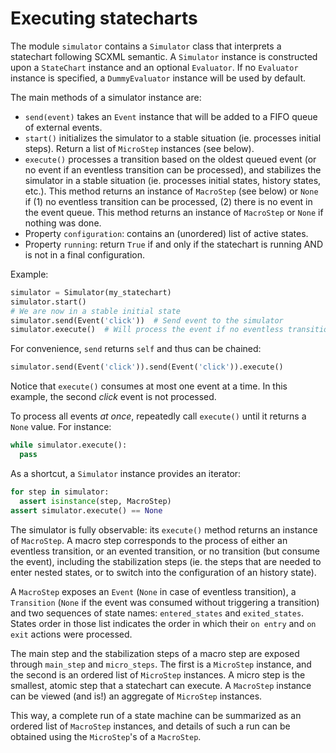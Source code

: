 # Executing statecharts

The module `simulator` contains a `Simulator` class that interprets a statechart following SCXML semantic.
A `Simulator` instance is constructed upon a `StateChart` instance and an optional `Evaluator`.
If no `Evaluator` instance is specified, a `DummyEvaluator` instance will be used by default.

The main methods of a simulator instance are:
 - `send(event)` takes an `Event` instance that will be added to a FIFO queue of external events.
 - `start()` initializes the simulator to a stable situation (ie. processes initial steps). Return a list of `MicroStep` instances (see below).
 - `execute()` processes a transition based on the oldest queued event (or no event if an eventless transition can be processed), and stabilizes
  the simulator in a stable situation (ie. processes initial states, history states, etc.). This method returns an instance of `MacroStep` (see
  below) or `None` if (1) no eventless transition can be processed, (2) there is no event in the event queue.
  This method returns an instance of `MacroStep` or `None` if nothing was done.
 - Property `configuration`: contains an (unordered) list of active states.
 - Property `running`: return `True` if and only if the statechart is running AND is not in a final configuration.

Example:
```python
simulator = Simulator(my_statechart)
simulator.start()
# We are now in a stable initial state
simulator.send(Event('click'))  # Send event to the simulator
simulator.execute()  # Will process the event if no eventless transitions are found at first
```

For convenience, `send` returns `self` and thus can be chained:
```python
simulator.send(Event('click')).send(Event('click')).execute()
```

Notice that `execute()` consumes at most one event at a time.
In this example, the second *click* event is not processed.

To process all events *at once*, repeatedly call `execute()` until it returns a `None` value.
For instance:
```python
while simulator.execute():
  pass
```

As a shortcut, a `Simulator` instance provides an iterator:
```python
for step in simulator:
  assert isinstance(step, MacroStep)
assert simulator.execute() == None
```

The simulator is fully observable: its `execute()` method returns an instance of `MacroStep`.
A macro step corresponds to the process of either an eventless transition, or an evented transition,
or no transition (but consume the event), including the stabilization steps (ie. the steps that are needed
to enter nested states, or to switch into the configuration of an history state).

A `MacroStep` exposes an `Event` (`None` in case of eventless transition), a `Transition` (`None` if the
event was consumed without triggering a transition) and two sequences of state names: `entered_states` and
`exited_states`. States order in those list indicates the order in which their `on entry` and `on exit` actions
were processed.

The main step and the stabilization steps of a macro step are exposed through `main_step` and `micro_steps`.
The first is a `MicroStep` instance, and the second is an ordered list of `MicroStep` instances.
A micro step is the smallest, atomic step that a statechart can execute.
A `MacroStep` instance can be viewed (and is!) an aggregate of `MicroStep` instances.

This way, a complete run of a state machine can be summarized as an ordered list of `MacroStep` instances,
and details of such a run can be obtained using the `MicroStep`'s of a `MacroStep`.
